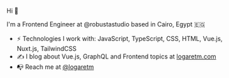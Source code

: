 Hi 👋

I'm a Frontend Engineer at @robustastudio based in Cairo, Egypt 🇪🇬

- ⚡️ Technologies I work with: JavaScript, TypeScript, CSS, HTML, Vue.js, Nuxt.js, TailwindCSS
- ✍️ I blog about Vue.js, GraphQL and Frontend topics at [logaretm.com](https://logaretm.com/)
- 📭 Reach me at [@logaretm](https://twitter.com/logaretm)
